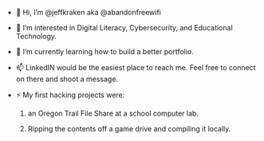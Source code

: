 - 👋 Hi, I’m @jeffkraken aka @abandonfreewifi
- 👀 I’m interested in Digital Literacy, Cybersecurity, and Educational Technology.
- 🌱 I’m currently learning how to build a better portfolio.
- 📫 LinkedIN would be the easiest place to reach me. Feel free to connect on there and shoot a message.
- ⚡ My first hacking projects were:

    1) an Oregon Trail File Share at a school computer lab.
  
    2) Ripping the contents off a game drive and compiling it locally.
